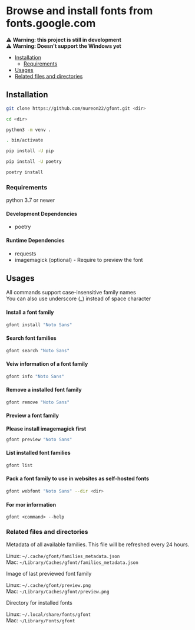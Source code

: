 # Browse and install fonts from fonts.google.com

⚠️ **Warning: this project is still in development**\
⚠️ **Warning: Doesn't support the Windows yet**

- [Installation](#installation)
  - [Requirements](#requirements)
- [Usages](#usages)
- [Related files and directories](#related-files-and-directories)

## Installation

```sh
git clone https://github.com/nureon22/gfont.git <dir>

cd <dir>

python3 -m venv .

. bin/activate

pip install -U pip

pip install -U poetry

poetry install
```

### Requirements

python 3.7 or newer

#### Development Dependencies

* poetry

#### Runtime Dependencies

* requests
* imagemagick (optional) - Require to preview the font

## Usages

All commands support case-insensitive family names\
You can also use underscore (\_) instead of space character

#### Install a font family

```sh
gfont install "Noto Sans"
```

#### Search font families

```sh
gfont search "Noto Sans"
```

#### Veiw information of a font family

```sh
gfont info "Noto Sans"
```

#### Remove a installed font family

```sh
gfont remove "Noto Sans"
```

#### Preview a font family

**Please install imagemagick first**
```sh
gfont preview "Noto Sans"
```

#### List installed font families

```sh
gfont list
```

#### Pack a font family to use in websites as self-hosted fonts

```sh
gfont webfont "Noto Sans" --dir <dir>
```

#### For mor information
`gfont <command> --help`

### Related files and directories

Metadata of all available families. This file will be refreshed every 24 hours.

Linux: `~/.cache/gfont/families_metadata.json`\
Mac: `~/Library/Caches/gfont/families_metadata.json`

Image of last previewed font family

Linux: `~/.cache/gfont/preview.png`\
Mac: `~/Library/Caches/gfont/preview.png`

Directory for installed fonts

Linux: `~/.local/share/fonts/gfont`\
Mac: `~/Library/Fonts/gfont`
